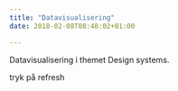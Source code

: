 ```yaml
---
title: "Datavisualisering"
date: 2018-02-08T08:48:02+01:00

---
```

Datavisualisering i themet Design systems.

tryk på refresh
